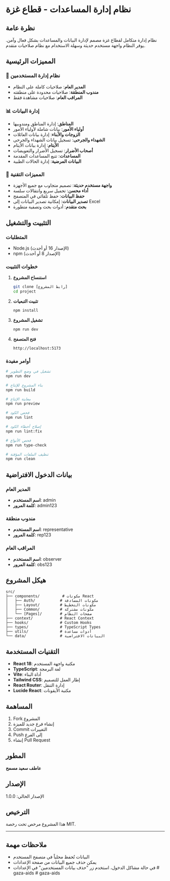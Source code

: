 # نظام إدارة المساعدات - قطاع غزة

## نظرة عامة

نظام إدارة متكامل لقطاع غزة مصمم لإدارة البيانات والمساعدات بشكل فعال وآمن. يوفر النظام واجهة مستخدم حديثة وسهلة الاستخدام مع نظام صلاحيات متقدم.

## المميزات الرئيسية

### 🔐 نظام إدارة المستخدمين
- **المدير العام**: صلاحيات كاملة على النظام
- **مندوب المنطقة**: صلاحيات محدودة على منطقته
- **المراقب العام**: صلاحيات مشاهدة فقط

### 📊 إدارة البيانات
- **المناطق**: إدارة المناطق ومندوبيها
- **أولياء الأمور**: بيانات شاملة لأولياء الأمور
- **الزوجات والأبناء**: إدارة بيانات العائلات
- **الشهداء والجرحى**: تسجيل بيانات الشهداء والجرحى
- **الأيتام**: إدارة بيانات الأيتام
- **أصحاب الأضرار**: تسجيل الأضرار والتعويضات
- **المساعدات**: تتبع المساعدات المقدمة
- **البيانات المرضية**: إدارة الحالات الطبية

### 🎯 المميزات التقنية
- **واجهة مستخدم حديثة**: تصميم متجاوب مع جميع الأجهزة
- **أداء محسن**: تحميل سريع وانتقالات سلسة
- **حفظ البيانات**: حفظ تلقائي في المتصفح
- **تصدير البيانات**: إمكانية تصدير البيانات إلى Excel
- **بحث متقدم**: أدوات بحث وتصفية متطورة

## التثبيت والتشغيل

### المتطلبات
- Node.js (الإصدار 16 أو أحدث)
- npm (الإصدار 8 أو أحدث)

### خطوات التثبيت

1. **استنساخ المشروع**
   ```bash
   git clone [رابط المشروع]
   cd project
   ```

2. **تثبيت التبعيات**
   ```bash
   npm install
   ```

3. **تشغيل المشروع**
   ```bash
   npm run dev
   ```

4. **فتح المتصفح**
   ```
   http://localhost:5173
   ```

### أوامر مفيدة

```bash
# تشغيل في وضع التطوير
npm run dev

# بناء المشروع للإنتاج
npm run build

# معاينة الإنتاج
npm run preview

# فحص الكود
npm run lint

# إصلاح أخطاء الكود
npm run lint:fix

# فحص الأنواع
npm run type-check

# تنظيف الملفات المؤقتة
npm run clean
```

## بيانات الدخول الافتراضية

### المدير العام
- **اسم المستخدم**: admin
- **كلمة المرور**: admin123

### مندوب منطقة
- **اسم المستخدم**: representative
- **كلمة المرور**: rep123

### المراقب العام
- **اسم المستخدم**: observer
- **كلمة المرور**: obs123

## هيكل المشروع

```
src/
├── components/          # مكونات React
│   ├── Auth/           # مكونات المصادقة
│   ├── Layout/         # مكونات التخطيط
│   ├── Common/         # مكونات مشتركة
│   └── [Pages]/        # صفحات النظام
├── context/            # React Context
├── hooks/              # Custom Hooks
├── types/              # TypeScript Types
├── utils/              # أدوات مساعدة
└── data/               # البيانات الافتراضية
```

## التقنيات المستخدمة

- **React 18**: مكتبة واجهة المستخدم
- **TypeScript**: لغة البرمجة
- **Vite**: أداة البناء
- **Tailwind CSS**: إطار العمل للتصميم
- **React Router**: إدارة التنقل
- **Lucide React**: مكتبة الأيقونات

## المساهمة

1. Fork المشروع
2. إنشاء فرع جديد للميزة
3. Commit التغييرات
4. Push إلى الفرع
5. إنشاء Pull Request

## المطور

**عاطف سعيد مسمح**

## الإصدار

الإصدار الحالي: 1.0.0

## الترخيص

هذا المشروع مرخص تحت رخصة MIT.

---

## ملاحظات مهمة

- البيانات تُحفظ محلياً في متصفح المستخدم
- يمكن حذف جميع البيانات من صفحة الإعدادات
- في حالة مشاكل الدخول، استخدم زر "حذف بيانات المستخدمين" في الإعدادات #   g a z a - a i d s  
 #   g a z a - a i d s  
 